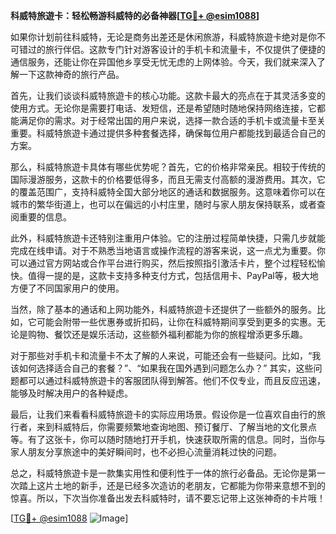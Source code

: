 **科威特旅遊卡：轻松畅游科威特的必备神器[[TG💪+ @esim1088](https://t.me/s/esim1088)]**

如果你计划前往科威特，无论是商务出差还是休闲旅游，科威特旅遊卡绝对是你不可错过的旅行伴侣。这款专门针对游客设计的手机卡和流量卡，不仅提供了便捷的通信服务，还能让你在异国他乡享受无忧无虑的上网体验。今天，我们就来深入了解一下这款神奇的旅行产品。

首先，让我们谈谈科威特旅遊卡的核心功能。这款卡最大的亮点在于其灵活多变的使用方式。无论你是需要打电话、发短信，还是希望随时随地保持网络连接，它都能满足你的需求。对于经常出国的用户来说，选择一款合适的手机卡或流量卡至关重要。科威特旅遊卡通过提供多种套餐选择，确保每位用户都能找到最适合自己的方案。

那么，科威特旅遊卡具体有哪些优势呢？首先，它的价格非常亲民。相较于传统的国际漫游服务，这款卡的价格要低得多，而且无需支付高额的漫游费用。其次，它的覆盖范围广，支持科威特全国大部分地区的通话和数据服务。这意味着你可以在城市的繁华街道上，也可以在偏远的小村庄里，随时与家人朋友保持联系，或者查阅重要的信息。

此外，科威特旅遊卡还特别注重用户体验。它的注册过程简单快捷，只需几步就能完成在线申请。对于不熟悉当地语言或操作流程的游客来说，这一点尤为重要。你可以通过官方网站或合作平台进行购买，然后按照指引激活卡片，整个过程轻松愉快。值得一提的是，这款卡支持多种支付方式，包括信用卡、PayPal等，极大地方便了不同国家用户的使用。

当然，除了基本的通话和上网功能外，科威特旅遊卡还提供了一些额外的服务。比如，它可能会附带一些优惠券或折扣码，让你在科威特期间享受到更多的实惠。无论是购物、餐饮还是娱乐活动，这些额外福利都能为你的旅程增添更多乐趣。

对于那些对手机卡和流量卡不太了解的人来说，可能还会有一些疑问。比如，“我该如何选择适合自己的套餐？”、“如果我在国外遇到问题怎么办？” 其实，这些问题都可以通过科威特旅遊卡的客服团队得到解答。他们不仅专业，而且反应迅速，能够及时解决用户的各种疑虑。

最后，让我们来看看科威特旅遊卡的实际应用场景。假设你是一位喜欢自由行的旅行者，来到科威特后，你需要频繁地查询地图、预订餐厅、了解当地的文化景点等。有了这张卡，你可以随时随地打开手机，快速获取所需的信息。同时，当你与家人朋友分享旅途中的美好瞬间时，也不必担心流量消耗过快的问题。

总之，科威特旅遊卡是一款集实用性和便利性于一体的旅行必备品。无论你是第一次踏上这片土地的新手，还是已经多次造访的老朋友，它都能为你带来意想不到的惊喜。所以，下次当你准备出发去科威特时，请不要忘记带上这张神奇的卡片哦！

[[TG💪+ @esim1088](https://t.me/s/esim1088) ![Image](https://i.postimg.cc/4NQfJmqS/Snipaste-2025-05-13-00-14-12.png)]